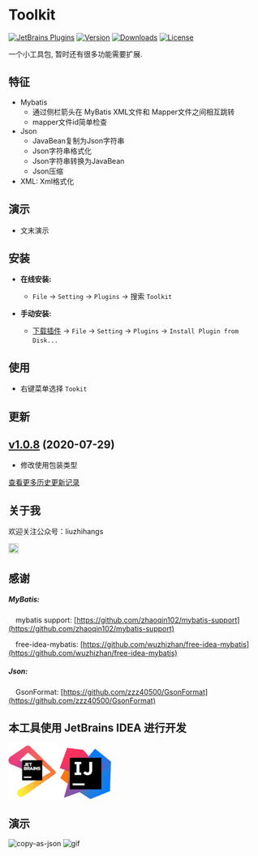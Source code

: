 Toolkit
=======

[![JetBrains Plugins](https://img.shields.io/jetbrains/plugin/v/12384-toolkit.svg)](https://plugins.jetbrains.com/plugin/12384-toolkit)
[![Version](http://phpstorm.espend.de/badge/12384/version)](https://plugins.jetbrains.com/plugin/12384-toolkit/versions)
[![Downloads](https://img.shields.io/jetbrains/plugin/d/12384-toolkit.svg)](https://plugins.jetbrains.com/plugin/12384-toolkit)
[![License](https://img.shields.io/badge/license-MIT-red.svg)](https://github.com/liuzhihangs/toolkit/blob/master/LICENSE)


一个小工具包, 暂时还有很多功能需要扩展.

特征
----
- Mybatis
    - 通过侧栏箭头在 MyBatis XML文件和 Mapper文件之间相互跳转
    - mapper文件id简单检查
- Json
    - JavaBean复制为Json字符串
    - Json字符串格式化
    - Json字符串转换为JavaBean
    - Json压缩
- XML: Xml格式化

演示
----
- 文末演示

安装
----
- **在线安装:**
  - `File` -> `Setting` -> `Plugins` -> 搜索 `Toolkit`

- **手动安装:**
  - [下载插件](https://github.com/liuzhihangs/toolkit/releases) -> `File` -> `Setting` -> `Plugins` -> `Install Plugin from Disk...`

使用
----
- 右键菜单选择 `Tookit`
            
更新
----
## [v1.0.8](https://github.com/liuzhihangs/toolkit/releases/tag/v1.0.8) (2020-07-29)

- 修改使用包装类型

[查看更多历史更新记录](./doc/ChangeNotes.md)

关于我
----

欢迎关注公众号：liuzhihangs

<img src="https://liuzhihang.com/oss/pic/wechat.jpg"  width="20%" height="20%" />

感谢
----

##### MyBatis:
&emsp;mybatis support: [https://github.com/zhaoqin102/mybatis-support](https://github.com/zhaoqin102/mybatis-support)

&emsp;free-idea-mybatis: [https://github.com/wuzhizhan/free-idea-mybatis](https://github.com/wuzhizhan/free-idea-mybatis)

##### Json:
&emsp;GsonFormat: [https://github.com/zzz40500/GsonFormat](https://github.com/zzz40500/GsonFormat)

本工具使用 JetBrains IDEA 进行开发
----


<a href="https://www.jetbrains.com/?from=Toolkit"><img src="./jetbrains-logo.png" width="20%" height="20%"></a><a href="https://www.jetbrains.com/?from=Toolkit"><img src="./idea-logo.png" width="20%" height="20%"> </a>

演示
----

![copy-as-json](https://liuzhihang.com/oss/pic/toolkit/copy-as-json.png)
![gif](https://liuzhihang.com/oss/pic/toolkit/gif.gif)



